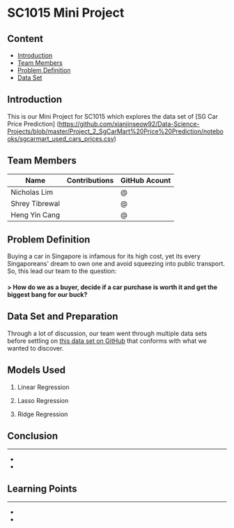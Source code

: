 # SC1015 Mini Project

## Content

- [Introduction](#Intro)
- [Team Members](#Team)
- [Problem Definition](#Problem)
- [Data Set](#Data)

## Introduction
<a id = "Intro"></a>
This is our Mini Project for SC1015 which explores the data set of [SG Car Price Prediction] (https://github.com/xianjinseow92/Data-Science-Projects/blob/master/Project_2_SgCarMart%20Price%20Prediction/notebooks/sgcarmart_used_cars_prices.csv)


## Team Members
<a id = "Team"></a>

| Name                 |              Contributions               |GitHub Acount|
|----------------------|:----------------------------------------:|---|
| Nicholas Lim |  |@|
| Shrey Tibrewal        |   |@|
| Heng Yin Cang   |  |@|


## Problem Definition
<a id = "Problem"></a>
Buying a car in Singapore is infamous for its high cost, yet its every Singaporeans' dream to own one and avoid squeezing into public transport. So, this lead our team to the question:
#### > How do we as a buyer, decide if a car purchase is worth it and get the biggest bang for our buck?

## Data Set and Preparation
<a id = "Data"></a>
Through a lot of discussion, our team went through multiple data sets before settling on [this data set on GitHub](https://github.com/xianjinseow92/Data-Science-Projects/blob/master/Project_2_SgCarMart%20Price%20Prediction/notebooks/sgcarmart_used_cars_prices.csv) that conforms with what we wanted to discover.



## Models Used
<a id = "Problem"></a>

1. Linear Regression

2. Lasso Regression

3. Ridge Regression


## Conclusion
<hr>

- 

- 

## Learning Points
<hr>

- 

- 
